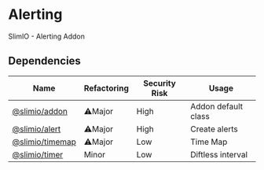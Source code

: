 # Alerting
SlimIO - Alerting Addon

## Dependencies

|Name|Refactoring|Security Risk|Usage|
|---|---|---|---|
|[@slimio/addon](https://github.com/SlimIO/Addon#readme)|⚠️Major|High|Addon default class|
|[@slimio/alert](https://github.com/SlimIO/Alert#readme)|⚠️Major|High|Create alerts|
|[@slimio/timemap](https://github.com/SlimIO/TimeMap#readme)|⚠️Major|Low|Time Map|
|[@slimio/timer](https://github.com/SlimIO/Timer#readme)|Minor|Low|Diftless interval|

